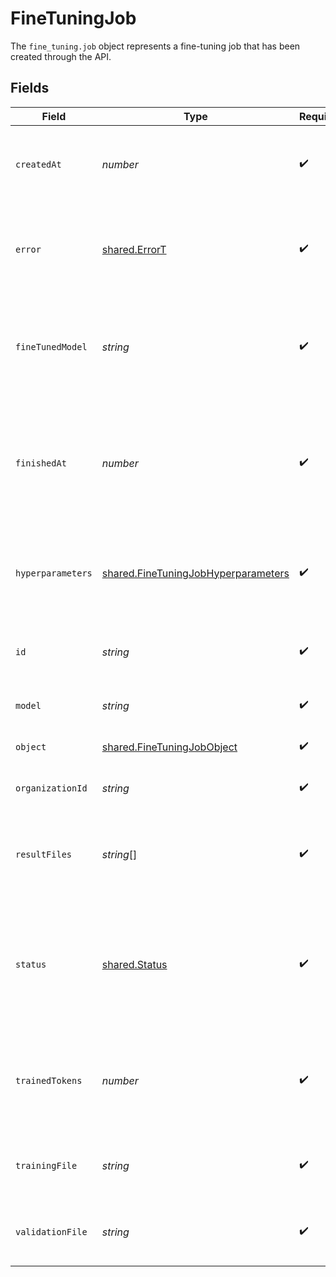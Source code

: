 # FineTuningJob

The `fine_tuning.job` object represents a fine-tuning job that has been created through the API.



## Fields

| Field                                                                                                                                                    | Type                                                                                                                                                     | Required                                                                                                                                                 | Description                                                                                                                                              | Example                                                                                                                                                  |
| -------------------------------------------------------------------------------------------------------------------------------------------------------- | -------------------------------------------------------------------------------------------------------------------------------------------------------- | -------------------------------------------------------------------------------------------------------------------------------------------------------- | -------------------------------------------------------------------------------------------------------------------------------------------------------- | -------------------------------------------------------------------------------------------------------------------------------------------------------- |
| `createdAt`                                                                                                                                              | *number*                                                                                                                                                 | :heavy_check_mark:                                                                                                                                       | The Unix timestamp (in seconds) for when the fine-tuning job was created.                                                                                |                                                                                                                                                          |
| `error`                                                                                                                                                  | [shared.ErrorT](../../models/shared/errort.md)                                                                                                           | :heavy_check_mark:                                                                                                                                       | For fine-tuning jobs that have `failed`, this will contain more information on the cause of the failure.                                                 |                                                                                                                                                          |
| `fineTunedModel`                                                                                                                                         | *string*                                                                                                                                                 | :heavy_check_mark:                                                                                                                                       | The name of the fine-tuned model that is being created. The value will be null if the fine-tuning job is still running.                                  |                                                                                                                                                          |
| `finishedAt`                                                                                                                                             | *number*                                                                                                                                                 | :heavy_check_mark:                                                                                                                                       | The Unix timestamp (in seconds) for when the fine-tuning job was finished. The value will be null if the fine-tuning job is still running.               |                                                                                                                                                          |
| `hyperparameters`                                                                                                                                        | [shared.FineTuningJobHyperparameters](../../models/shared/finetuningjobhyperparameters.md)                                                               | :heavy_check_mark:                                                                                                                                       | The hyperparameters used for the fine-tuning job. See the [fine-tuning guide](/docs/guides/fine-tuning) for more details.                                |                                                                                                                                                          |
| `id`                                                                                                                                                     | *string*                                                                                                                                                 | :heavy_check_mark:                                                                                                                                       | The object identifier, which can be referenced in the API endpoints.                                                                                     |                                                                                                                                                          |
| `model`                                                                                                                                                  | *string*                                                                                                                                                 | :heavy_check_mark:                                                                                                                                       | The base model that is being fine-tuned.                                                                                                                 |                                                                                                                                                          |
| `object`                                                                                                                                                 | [shared.FineTuningJobObject](../../models/shared/finetuningjobobject.md)                                                                                 | :heavy_check_mark:                                                                                                                                       | The object type, which is always "fine_tuning.job".                                                                                                      |                                                                                                                                                          |
| `organizationId`                                                                                                                                         | *string*                                                                                                                                                 | :heavy_check_mark:                                                                                                                                       | The organization that owns the fine-tuning job.                                                                                                          |                                                                                                                                                          |
| `resultFiles`                                                                                                                                            | *string*[]                                                                                                                                               | :heavy_check_mark:                                                                                                                                       | The compiled results file ID(s) for the fine-tuning job. You can retrieve the results with the [Files API](/docs/api-reference/files/retrieve-contents). | file-abc123                                                                                                                                              |
| `status`                                                                                                                                                 | [shared.Status](../../models/shared/status.md)                                                                                                           | :heavy_check_mark:                                                                                                                                       | The current status of the fine-tuning job, which can be either `validating_files`, `queued`, `running`, `succeeded`, `failed`, or `cancelled`.           |                                                                                                                                                          |
| `trainedTokens`                                                                                                                                          | *number*                                                                                                                                                 | :heavy_check_mark:                                                                                                                                       | The total number of billable tokens processed by this fine-tuning job. The value will be null if the fine-tuning job is still running.                   |                                                                                                                                                          |
| `trainingFile`                                                                                                                                           | *string*                                                                                                                                                 | :heavy_check_mark:                                                                                                                                       | The file ID used for training. You can retrieve the training data with the [Files API](/docs/api-reference/files/retrieve-contents).                     |                                                                                                                                                          |
| `validationFile`                                                                                                                                         | *string*                                                                                                                                                 | :heavy_check_mark:                                                                                                                                       | The file ID used for validation. You can retrieve the validation results with the [Files API](/docs/api-reference/files/retrieve-contents).              |                                                                                                                                                          |